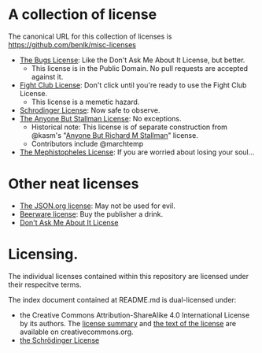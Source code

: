 # A collection of license

The canonical URL for this collection of licenses is https://github.com/benlk/misc-licenses

- [The Bugs License](./bugs-license.md): Like the Don't Ask Me About It License, but better.
	- This license is in the Public Domain. No pull requests are accepted against it.
- [Fight Club License](./fight-club-license.md): Don't click until you're ready to use the Fight Club License.
	- This license is a memetic hazard.
- [Schrodinger License](./schrodinger-license.md): Now safe to observe.
- [The Anyone But Stallman License](./stallman-license.md): No exceptions.
	- Historical note: This license is of separate construction from @kasm's "[Anyone But Richard M Stallman](https://github.com/landondyer/kasm/blob/master/LICENSE)" license.
	- Contributors include @marchtemp
- [The Mephistopheles License](./mephistopheles-license.md): If you are worried about losing your soul...

# Other neat licenses

- [The JSON.org license](http://www.json.org/license.html): May not be used for evil.
- [Beerware license](https://en.wikipedia.org/wiki/Beerware#License): Buy the publisher a drink.
- [Don't Ask Me About It License](https://github.com/nslater/DAMAIL)

# Licensing.

The individual licenses contained within this repository are licensed under their respecitve terms.

The index document contained at README.md is dual-licensed under:

- the Creative Commons Attribution-ShareAlike 4.0 International License by its authors. The [license summary](https://creativecommons.org/licenses/by-sa/4.0/) and [the text of the license](https://creativecommons.org/licenses/by-sa/4.0/legalcode) are available on creativecommons.org.
- [the Schrödinger License](./schrodinger-license.md)
